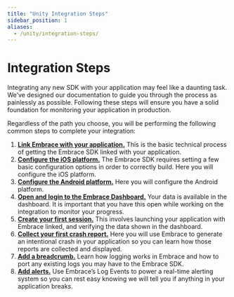 ```yaml
---
title: "Unity Integration Steps"
sidebar_position: 1
aliases:
  - /unity/integration-steps/
---
```


# Integration Steps

Integrating any new SDK with your application may feel like a daunting task. We’ve designed our documentation to guide you through the process as painlessly as possible. Following these steps will ensure you have a solid foundation for monitoring your application in production.

Regardless of the path you choose, you will be performing the following common steps to complete your integration:


1. [**Link Embrace with your application.**](/unity/integration/linking-embrace) This is the basic technical process of getting the Embrace SDK linked with your application.
1. [**Configure the iOS platform.**](/unity/integration/configure-embrace-ios) The Embrace SDK requires setting a few basic configuration options in order to correctly build. Here you will configure the iOS platform.
1. [**Configure the Android platform.**](/unity/integration/configure-embrace-android) Here you will configure the Android platform.
1. [**Open and login to the Embrace Dashboard.**](/unity/integration/login-embrace-dashboard) Your data is available in the dashboard. It is important that you have this open while working on the integration to monitor your progress.
1. [**Create your first session.**](/unity/integration/session-reporting) This involves launching your application with Embrace linked, and verifying the data shown in the dashboard.
1. [**Collect your first crash report.**](/unity/integration/crash-report) Here you will use Embrace to generate an intentional crash in your application so you can learn how those reports are collected and displayed.
1. [**Add a breadcrumb.**](/unity/integration/breadcrumbs) Learn how logging works in Embrace and how to port any existing logs you may have to the Embrace SDK.
1. [**Add alerts.**](/unity/integration/log-message-api) Use Embrace’s Log Events to power a real-time alerting system so you can rest easy knowing we will tell you if anything in your application breaks.
